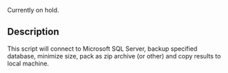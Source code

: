 Currently on hold.

## Description
This script will connect to Microsoft SQL Server, backup specified database, minimize size, pack as zip archive (or other) and copy results to local machine.
